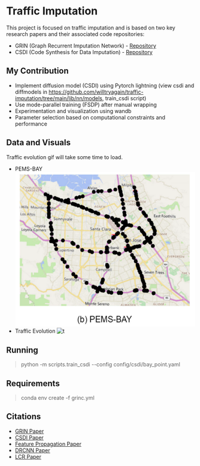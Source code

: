 
# Traffic Imputation

This project is focused on traffic imputation and is based on two key research papers and their associated code repositories:

- GRIN (Graph Recurrent Imputation Network) - [Repository](https://github.com/Graph-Machine-Learning-Group/grin)
- CSDI (Code Synthesis for Data Imputation) - [Repository](https://github.com/ermongroup/CSDI)

## My Contribution

- Implement diffusion model (CSDI) using Pytorch lightning (view csdi and diffmodels in https://github.com/willtryagain/traffic-imputation/tree/main/lib/nn/models, train_csdi script)
- Use mode-parallel training (FSDP) after manual wrapping
- Experimentation and visualization using wandb
- Parameter selection based on computational constraints and performance

## Data and Visuals
Traffic evolution gif will take some time to load.

- PEMS-BAY ![p](map.png)
- Traffic Evolution ![t](traffic.gif)


##  Running
 
> python -m scripts.train_csdi --config config/csdi/bay_point.yaml

## Requirements
>  conda env create -f grinc.yml


## Citations

- [GRIN Paper](https://arxiv.org/abs/2108.00298)
- [CSDI Paper](https://arxiv.org/abs/2107.03502)
- [Feature Propagation Paper](https://arxiv.org/abs/2111.12128)
- [DRCNN Paper](https://arxiv.org/abs/1707.01926)
- [LCR Paper](https://arxiv.org/abs/2212.01529)
